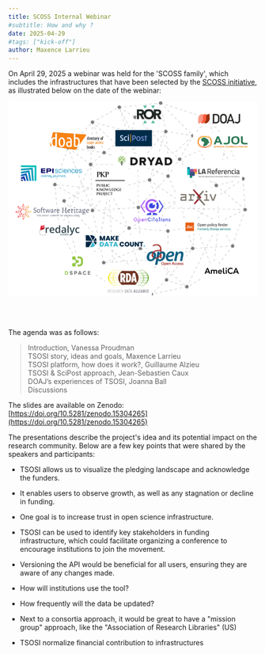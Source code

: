 ```yaml
---
title: SCOSS Internal Webinar
#subtitle: How and why ?
date: 2025-04-29
#tags: ["kick-off"]
author: Maxence Larrieu
---
```




On April 29, 2025 a webinar was held for the 'SCOSS family', which includes the infrastructures that have been selected by the [SCOSS initiative](https://scoss.org/what-is-scoss/scossfamily/), as illustrated below on the date of the webinar:

![](SCOSS-FAMILY-Feb-2025.png)


<br />
<br />


The agenda was as follows:

> Introduction, Vanessa Proudman<br />
TSOSI story, ideas and goals, Maxence Larrieu <br />
TSOSI platform, how does it work?, Guillaume Alzieu <br />
TSOSI & SciPost approach, Jean-Sebastien Caux <br />
DOAJ’s experiences of TSOSI, Joanna Ball <br />
Discussions <br />


The slides are available on Zenodo: [https://doi.org/10.5281/zenodo.15304265](https://doi.org/10.5281/zenodo.15304265)


The presentations describe the project's idea and its potential impact on the research community. Below are a few key points that were shared by the speakers and participants:

- TSOSI allows us to visualize the pledging landscape and acknowledge the funders.

- It enables users to observe growth, as well as any stagnation or decline in funding.

- One goal is to increase trust in open science infrastructure.

- TSOSI can be used to identify key stakeholders in funding infrastructure, which could facilitate organizing a conference to encourage institutions to join the movement.

- Versioning the API would be beneficial for all users, ensuring they are aware of any changes made.

- How will institutions use the tool?

- How frequently will the data be updated?

- Next to a consortia approach, it would be great to have a "mission group" approach, like the "Association of Research Libraries" (US)

- TSOSI normalize financial contribution to infrastructures



